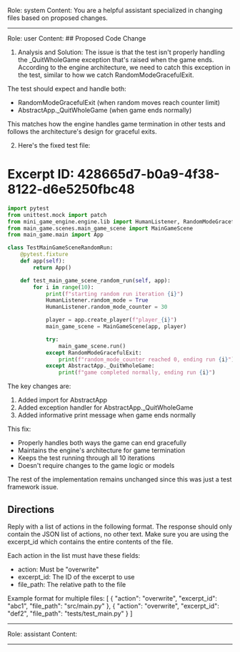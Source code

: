 Role: system
Content: You are a helpful assistant specialized in changing files based on proposed changes.
__________________
Role: user
Content: ## Proposed Code Change
1. Analysis and Solution:
The issue is that the test isn't properly handling the _QuitWholeGame exception that's raised when the game ends. According to the engine architecture, we need to catch this exception in the test, similar to how we catch RandomModeGracefulExit.

The test should expect and handle both:
- RandomModeGracefulExit (when random moves reach counter limit)
- AbstractApp._QuitWholeGame (when game ends normally)

This matches how the engine handles game termination in other tests and follows the architecture's design for graceful exits.

2. Here's the fixed test file:

# Excerpt ID: 428665d7-b0a9-4f38-8122-d6e5250fbc48
```python main_game/tests/test_main_game_scene.py
import pytest
from unittest.mock import patch
from mini_game_engine.engine.lib import HumanListener, RandomModeGracefulExit, AbstractApp
from main_game.scenes.main_game_scene import MainGameScene
from main_game.main import App

class TestMainGameSceneRandomRun:
    @pytest.fixture
    def app(self):
        return App()

    def test_main_game_scene_random_run(self, app):
        for i in range(10):
            print(f"starting random run iteration {i}")
            HumanListener.random_mode = True
            HumanListener.random_mode_counter = 30

            player = app.create_player(f"player_{i}")
            main_game_scene = MainGameScene(app, player)

            try:
                main_game_scene.run()
            except RandomModeGracefulExit:
                print(f"random_mode_counter reached 0, ending run {i}")
            except AbstractApp._QuitWholeGame:
                print(f"game completed normally, ending run {i}")
```

The key changes are:
1. Added import for AbstractApp
2. Added exception handler for AbstractApp._QuitWholeGame
3. Added informative print message when game ends normally

This fix:
- Properly handles both ways the game can end gracefully
- Maintains the engine's architecture for game termination
- Keeps the test running through all 10 iterations
- Doesn't require changes to the game logic or models

The rest of the implementation remains unchanged since this was just a test framework issue.

## Directions
Reply with a list of actions in the following format. The response should only contain the JSON list of actions, no other text.
Make sure you are using the excerpt_id which contains the entire contents of the file.

Each action in the list must have these fields:
- action: Must be "overwrite"
- excerpt_id: The ID of the excerpt to use
- file_path: The relative path to the file

Example format for multiple files:
[
    {
        "action": "overwrite",
        "excerpt_id": "abc1",
        "file_path": "src/main.py"
    },
    {
        "action": "overwrite",
        "excerpt_id": "def2",
        "file_path": "tests/test_main.py"
    }
]
__________________
Role: assistant
Content: 
__________________
